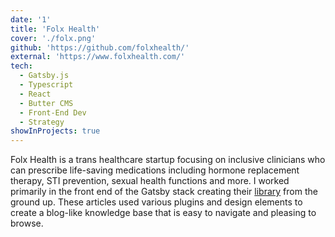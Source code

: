 ```yaml
---
date: '1'
title: 'Folx Health'
cover: './folx.png'
github: 'https://github.com/folxhealth/'
external: 'https://www.folxhealth.com/'
tech:
  - Gatsby.js
  - Typescript
  - React
  - Butter CMS
  - Front-End Dev
  - Strategy
showInProjects: true
---
```


Folx Health is a trans healthcare startup focusing on inclusive clinicians who can prescribe life-saving medications including hormone replacement therapy, STI prevention, sexual health functions and more. I worked primarily in the front end of the Gatsby stack creating their [library](https://www.folxhealth.com/library) from the ground up. These articles used various plugins and design elements to create a blog-like knowledge base that is easy to navigate and pleasing to browse.
